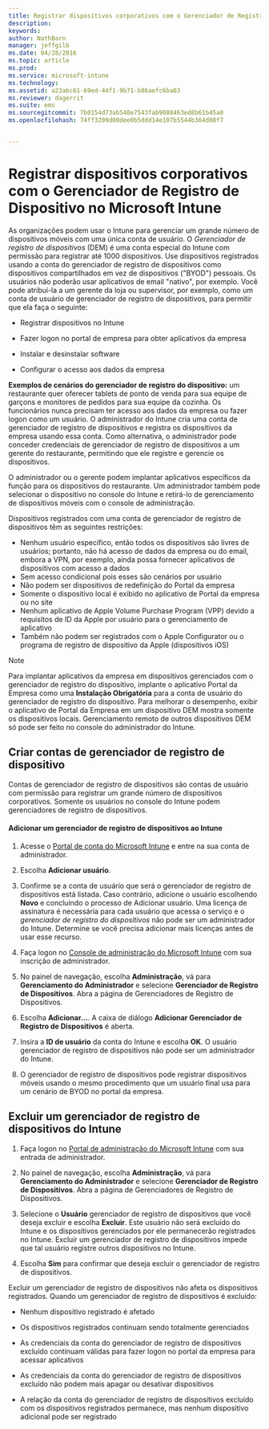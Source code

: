 ```yaml
---
title: Registrar dispositivos corporativos com o Gerenciador de Registro de Dispositivo | Microsoft Intune
description: 
keywords: 
author: NathBarn
manager: jeffgilb
ms.date: 04/28/2016
ms.topic: article
ms.prod: 
ms.service: microsoft-intune
ms.technology: 
ms.assetid: a23abc61-69ed-44f1-9b71-b86aefc6ba03
ms.reviewer: dagerrit
ms.suite: ems
ms.sourcegitcommit: 7b0154d73ab540e7543fab9088463ed8b61b45a0
ms.openlocfilehash: 74ff3209d00dee0b5ddd14e107b5544b364d08f7


---
```



# Registrar dispositivos corporativos com o Gerenciador de Registro de Dispositivo no Microsoft Intune
As organizações podem usar o Intune para gerenciar um grande número de dispositivos móveis com uma única conta de usuário. O *Gerenciador de registro de dispositivos* (DEM) é uma conta especial do Intune com permissão para registrar até 1000 dispositivos. Use dispositivos registrados usando a conta do gerenciador de registro de dispositivos como dispositivos compartilhados em vez de dispositivos ("BYOD") pessoais. Os usuários não poderão usar aplicativos de email "nativo", por exemplo. Você pode atribui-la a um gerente da loja ou supervisor, por exemplo, como um conta de usuário de gerenciador de registro de dispositivos, para permitir que ela faça o seguinte:

-   Registrar dispositivos no Intune

-   Fazer logon no portal de empresa para obter aplicativos da empresa

-   Instalar e desinstalar software

-   Configurar o acesso aos dados da empresa


**Exemplos de cenários do gerenciador de registro do dispositivo:** um restaurante quer oferecer tablets de ponto de venda para sua equipe de garçons e monitores de pedidos para sua equipe da cozinha. Os funcionários nunca precisam ter acesso aos dados da empresa ou fazer logon como um usuário. O administrador do Intune cria uma conta de gerenciador de registro de dispositivos e registra os dispositivos da empresa usando essa conta. Como alternativa, o administrador pode conceder credenciais de gerenciador de registro de dispositivos a um gerente do restaurante, permitindo que ele registre e gerencie os dispositivos.

O administrador ou o gerente podem implantar aplicativos específicos da função para os dispositivos do restaurante. Um administrador também pode selecionar o dispositivo no console do Intune e retirá-lo de gerenciamento de dispositivos móveis com o console de administração.

Dispositivos registrados com uma conta de gerenciador de registro de dispositivos têm as seguintes restrições:
  - Nenhum usuário específico, então todos os dispositivos são livres de usuários; portanto, não há acesso de dados da empresa ou do email, embora a VPN, por exemplo, ainda possa fornecer aplicativos de dispositivos com acesso a dados
  - Sem acesso condicional pois esses são cenários por usuário
  - Não podem ser dispositivos de redefinição do Portal da empresa
  - Somente o dispositivo local é exibido no aplicativo de Portal da empresa ou no site
  - Nenhum aplicativo de Apple Volume Purchase Program (VPP) devido a requisitos de ID da Apple por usuário para o gerenciamento de aplicativo
  - Também não podem ser registrados com o Apple Configurator ou o programa de registro de dispositivo da Apple (dispositivos iOS)

> [!NOTE]
> Para implantar aplicativos da empresa em dispositivos gerenciados com o gerenciador de registro do dispositivo, implante o aplicativo Portal da Empresa como uma **Instalação Obrigatória** para a conta de usuário do gerenciador de registro do dispositivo.
> Para melhorar o desempenho, exibir o aplicativo de Portal da Empresa em um dispositivo DEM mostra somente os dispositivos locais. Gerenciamento remoto de outros dispositivos DEM só pode ser feito no console do administrador do Intune.

## Criar contas de gerenciador de registro de dispositivo
Contas de gerenciador de registro de dispositivos são contas de usuário com permissão para registrar um grande número de dispositivos corporativos. Somente os usuários no console do Intune podem gerenciadores de registro de dispositivos.

#### Adicionar um gerenciador de registro de dispositivos ao Intune

1.  Acesse o [Portal de conta do Microsoft Intune](http://go.microsoft.com/fwlink/?LinkId=698854) e entre na sua conta de administrador.

2.  Escolha **Adicionar usuário**.

3.  Confirme se a conta de usuário que será o gerenciador de registro de dispositivos está listada. Caso contrário, adicione o usuário escolhendo **Novo** e concluindo o processo de Adicionar usuário. Uma licença de assinatura é necessária para cada usuário que acessa o serviço e o *gerenciador de registro do dispositivos* não pode ser um administrador do Intune. Determine se você precisa adicionar mais licenças antes de usar esse recurso.

4.  Faça logon no [Console de administração do Microsoft Intune](http://manage.microsoft.com) com sua inscrição de administrador.

5.  No painel de navegação, escolha **Administração**, vá para **Gerenciamento do Administrador** e selecione **Gerenciador de Registro de Dispositivos**. Abra a página de Gerenciadores de Registro de Dispositivos.

6.  Escolha **Adicionar...**. A caixa de diálogo **Adicionar Gerenciador de Registro de Dispositivos** é aberta.

7.  Insira a **ID de usuário** da conta do Intune e escolha **OK**. O usuário gerenciador de registro de dispositivos não pode ser um administrador do Intune.

8.  O gerenciador de registro de dispositivos pode registrar dispositivos móveis usando o mesmo procedimento que um usuário final usa para um cenário de BYOD no portal da empresa.

## Excluir um gerenciador de registro de dispositivos do Intune

1.  Faça logon no [Portal de administração do Microsoft Intune](http://manage.microsoft.com) com sua entrada de administrador.

2.  No painel de navegação, escolha **Administração**, vá para **Gerenciamento do Administrador** e selecione **Gerenciador de Registro de Dispositivos**. Abra a página de Gerenciadores de Registro de Dispositivos.

3.  Selecione o **Usuário** gerenciador de registro de dispositivos que você deseja excluir e escolha **Excluir**. Este usuário não será excluído do Intune e os dispositivos gerenciados por ele permanecerão registrados no Intune. Excluir um gerenciador de registro de dispositivos impede que tal usuário registre outros dispositivos no Intune.

4.  Escolha **Sim** para confirmar que deseja excluir o gerenciador de registro de dispositivos.

Excluir um gerenciador de registro de dispositivos não afeta os dispositivos registrados. Quando um gerenciador de registro de dispositivos é excluído:

-   Nenhum dispositivo registrado é afetado

-   Os dispositivos registrados continuam sendo totalmente gerenciados

-   As credenciais da conta do gerenciador de registro de dispositivos excluído continuam válidas para fazer logon no portal da empresa para acessar aplicativos

-   As credenciais da conta do gerenciador de registro de dispositivos excluído não podem mais apagar ou desativar dispositivos

-   A relação da conta do gerenciador de registro de dispositivos excluído com os dispositivos registrados permanece, mas nenhum dispositivo adicional pode ser registrado


<!--HONumber=Jul16_HO2-->


